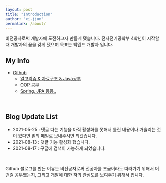 ```yaml
---
layout: post
title: "Introduction"
author: "xi-jjun"
permalink: /about/
---
```


비전공자로써 개발자에 도전하고자 만들게 됐습니다. 전자전기공학부 4학년이 시작할 때 개발자의 꿈을 갖게 됐으며 목표는 백엔드 개발자 입니다.

## My Info

* [Github](https://github.com/xi-jjun)
  * [알고리즘 & 자료구조 & Java공부](https://github.com/xi-jjun/data-structure-and-algorithm)
  * [OOP 공부](https://github.com/xi-jjun/oop-practice)
  * [Spring, JPA 등등..](https://github.com/xi-jjun/practice/tree/main/javaPractice/inflearn)


<br>

## Blog Update List

- 2021-05-25 : 댓글 다는 기능을 아직 활성화를 못해서 틀린 내용이나 거슬리는 것이 있다면 밑의 메일로 보내주시면 되겠습니다.
- 2021-08-13 : 댓글 기능 활성화 했습니다.
- 2021-08-17 : 구글에 검색이 가능하게 되었습니다.

<br>

Github 블로그를 만든 이유는 비전공자로써 전공자를 조금이라도 따라가기 위해서 어떤걸 공부했는지, 그리고 개발에 대한 저의 관심도를 보여주기 위해서 입니다.

